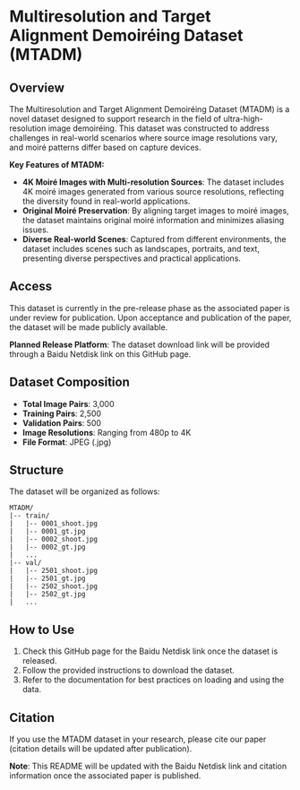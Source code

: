 # Multiresolution and Target Alignment Demoiréing Dataset (MTADM)

## Overview
The Multiresolution and Target Alignment Demoiréing Dataset (MTADM) is a novel dataset designed to support research in the field of ultra-high-resolution image demoiréing. This dataset was constructed to address challenges in real-world scenarios where source image resolutions vary, and moiré patterns differ based on capture devices.

**Key Features of MTADM:**
- **4K Moiré Images with Multi-resolution Sources**: The dataset includes 4K moiré images generated from various source resolutions, reflecting the diversity found in real-world applications.
- **Original Moiré Preservation**: By aligning target images to moiré images, the dataset maintains original moiré information and minimizes aliasing issues.
- **Diverse Real-world Scenes**: Captured from different environments, the dataset includes scenes such as landscapes, portraits, and text, presenting diverse perspectives and practical applications.

## Access
This dataset is currently in the pre-release phase as the associated paper is under review for publication. Upon acceptance and publication of the paper, the dataset will be made publicly available.

**Planned Release Platform**: The dataset download link will be provided through a Baidu Netdisk link on this GitHub page.

## Dataset Composition
- **Total Image Pairs**: 3,000
- **Training Pairs**: 2,500
- **Validation Pairs**: 500
- **Image Resolutions**: Ranging from 480p to 4K
- **File Format**: JPEG (.jpg)

## Structure
The dataset will be organized as follows:
```
MTADM/
|-- train/
|   |-- 0001_shoot.jpg
|   |-- 0001_gt.jpg
|   |-- 0002_shoot.jpg
|   |-- 0002_gt.jpg
|   ...
|-- val/
|   |-- 2501_shoot.jpg
|   |-- 2501_gt.jpg
|   |-- 2502_shoot.jpg
|   |-- 2502_gt.jpg
|   ...
```

## How to Use
1. Check this GitHub page for the Baidu Netdisk link once the dataset is released.
2. Follow the provided instructions to download the dataset.
3. Refer to the documentation for best practices on loading and using the data.

## Citation
If you use the MTADM dataset in your research, please cite our paper (citation details will be updated after publication).

**Note**: This README will be updated with the Baidu Netdisk link and citation information once the associated paper is published.

